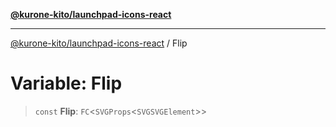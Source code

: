 [**@kurone-kito/launchpad-icons-react**](../README.md)

***

[@kurone-kito/launchpad-icons-react](../globals.md) / Flip

# Variable: Flip

> `const` **Flip**: `FC`\<`SVGProps`\<`SVGSVGElement`\>\>
